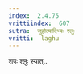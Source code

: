 ```yaml
---
index:  2.4.75
vrittiindex:  607
sutra:  जुहोत्यादिभ्यः श्लुः
vritti:  laghu 
---
```


शपः श्लुः स्यात्..

